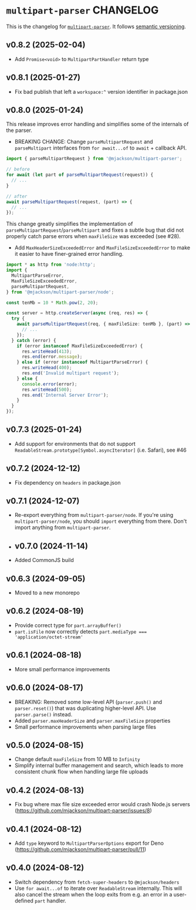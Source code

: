 # `multipart-parser` CHANGELOG

This is the changelog for [`multipart-parser`](https://github.com/mjackson/remix-the-web/tree/main/packages/multipart-parser). It follows [semantic versioning](https://semver.org/).

## v0.8.2 (2025-02-04)

- Add `Promise<void>` to `MultipartPartHandler` return type

## v0.8.1 (2025-01-27)

- Fix bad publish that left a `workspace:^` version identifier in package.json

## v0.8.0 (2025-01-24)

This release improves error handling and simplifies some of the internals of the parser.

- BREAKING CHANGE: Change `parseMultipartRequest` and `parseMultipart` interfaces from `for await...of` to `await` + callback API.

```ts
import { parseMultipartRequest } from '@mjackson/multipart-parser';

// before
for await (let part of parseMultipartRequest(request)) {
  // ...
}

// after
await parseMultipartRequest(request, (part) => {
  // ...
});
```

This change greatly simplifies the implementation of `parseMultipartRequest`/`parseMultipart` and fixes a subtle bug that did not properly catch parse errors when `maxFileSize` was exceeded (see #28).

- Add `MaxHeaderSizeExceededError` and `MaxFileSizeExceededError` to make it easier to have finer-grained error handling.

```ts
import * as http from 'node:http';
import {
  MultipartParseError,
  MaxFileSizeExceededError,
  parseMultipartRequest,
} from '@mjackson/multipart-parser/node';

const tenMb = 10 * Math.pow(2, 20);

const server = http.createServer(async (req, res) => {
  try {
    await parseMultipartRequest(req, { maxFileSize: tenMb }, (part) => {
      // ...
    });
  } catch (error) {
    if (error instanceof MaxFileSizeExceededError) {
      res.writeHead(413);
      res.end(error.message);
    } else if (error instanceof MultipartParseError) {
      res.writeHead(400);
      res.end('Invalid multipart request');
    } else {
      console.error(error);
      res.writeHead(500);
      res.end('Internal Server Error');
    }
  }
});
```

## v0.7.3 (2025-01-24)

- Add support for environments that do not support `ReadableStream.prototype[Symbol.asyncIterator]` (i.e. Safari), see #46

## v0.7.2 (2024-12-12)

- Fix dependency on `headers` in package.json

## v0.7.1 (2024-12-07)

- Re-export everything from `multipart-parser/node`. If you're using `multipart-parser/node`, you should `import` everything from there. Don't import anything from `multipart-parser`.

- ## v0.7.0 (2024-11-14)

- Added CommonJS build

## v0.6.3 (2024-09-05)

- Moved to a new monorepo

## v0.6.2 (2024-08-19)

- Provide correct type for `part.arrayBuffer()`
- `part.isFile` now correctly detects `part.mediaType === 'application/octet-stream'`

## v0.6.1 (2024-08-18)

- More small performance improvements

## v0.6.0 (2024-08-17)

- BREAKING: Removed some low-level API (`parser.push()` and `parser.reset()`) that was duplicating higher-level API. Use `parser.parse()` instead.
- Added `parser.maxHeaderSize` and `parser.maxFileSize` properties
- Small performance improvements when parsing large files

## v0.5.0 (2024-08-15)

- Change default `maxFileSize` from 10 MB to `Infinity`
- Simplify internal buffer management and search, which leads to more consistent chunk flow when handling large file uploads

## v0.4.2 (2024-08-13)

- Fix bug where max file size exceeded error would crash Node.js servers (https://github.com/mjackson/multipart-parser/issues/8)

## v0.4.1 (2024-08-12)

- Add `type` keyword to `MultipartParserOptions` export for Deno (https://github.com/mjackson/multipart-parser/pull/11)

## v0.4.0 (2024-08-12)

- Switch dependency from `fetch-super-headers` to `@mjackson/headers`
- Use `for await...of` to iterate over `ReadableStream` internally. This will also cancel the stream when the loop exits from e.g. an error in a user-defined `part` handler.
